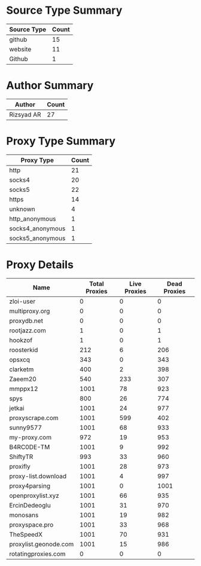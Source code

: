 # Source Type Summary

| Source Type | Count |
|-------------|-------|
| github | 15 |
| website | 11 |
| Github | 1 |


# Author Summary

| Author | Count |
|--------|-------|
| Rizsyad AR | 27 |


# Proxy Type Summary

| Proxy Type | Count |
|------------|-------|
| http | 21 |
| socks4 | 20 |
| socks5 | 22 |
| https | 14 |
| unknown | 4 |
| http_anonymous | 1 |
| socks4_anonymous | 1 |
| socks5_anonymous | 1 |


# Proxy Details

| Name | Total Proxies | Live Proxies | Dead Proxies |
|------|---------------|--------------|---------------|
| zloi-user | 0 | 0 | 0 |
| multiproxy.org | 0 | 0 | 0 |
| proxydb.net | 0 | 0 | 0 |
| rootjazz.com | 1 | 0 | 1 |
| hookzof | 1 | 0 | 1 |
| roosterkid | 212 | 6 | 206 |
| opsxcq | 343 | 0 | 343 |
| clarketm | 400 | 2 | 398 |
| Zaeem20 | 540 | 233 | 307 |
| mmppx12 | 1001 | 78 | 923 |
| spys | 800 | 26 | 774 |
| jetkai | 1001 | 24 | 977 |
| proxyscrape.com | 1001 | 599 | 402 |
| sunny9577 | 1001 | 68 | 933 |
| my-proxy.com | 972 | 19 | 953 |
| B4RC0DE-TM | 1001 | 9 | 992 |
| ShiftyTR | 993 | 33 | 960 |
| proxifly | 1001 | 28 | 973 |
| proxy-list.download | 1001 | 4 | 997 |
| proxy4parsing | 1001 | 0 | 1001 |
| openproxylist.xyz | 1001 | 66 | 935 |
| ErcinDedeoglu | 1001 | 31 | 970 |
| monosans | 1001 | 19 | 982 |
| proxyspace.pro | 1001 | 33 | 968 |
| TheSpeedX | 1001 | 70 | 931 |
| proxylist.geonode.com | 1001 | 15 | 986 |
| rotatingproxies.com | 0 | 0 | 0 |
